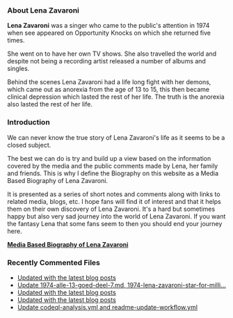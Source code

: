 ### About Lena Zavaroni

<p><strong>Lena Zavaroni</strong> was a singer who came to the public's attention in 1974 when see appeared on Opportunity Knocks on which she returned five times.</p>

<p>She went on to have her own TV shows. She also travelled the world and despite not being a recording artist released a number of albums and singles.</p>

<p>Behind the scenes Lena Zavaroni had a life long fight with her demons, which came out as anorexia from the age of 13 to 15, this then became clinical depression which lasted the rest of her life. The truth is the anorexia also lasted the rest of her life.</p>

### Introduction

<p>We can never know the true story of Lena Zavaroni's life as it seems to be a closed subject.</p>

<p>The best we can do is try and build up a view based on the information covered by the media and the public comments made by Lena, her family and friends. This is why I define the Biography on this website as a Media Based Biography of Lena Zavaroni.</p>

<p>It is presented as a series of short notes and comments along with links to related media, blogs, etc. I hope fans will find it of interest and that it helps them on their own discovery of Lena Zavaroni. It's a hard but sometimes happy but also very sad journey into the world of Lena Zavaroni. If you want the fantasy Lena that some fans seem to then you should end your journey here.</p>

<a href="https://fanzoflenazavaroni.github.io/biography/lena-zavaroni/"><strong>Media Based Biography of Lena Zavaroni</strong></a>

### Recently Commented Files

<!-- BLOG-POST-LIST:START -->
- [Updated with the latest blog posts](https://github.com/FanzOfLenaZavaroni/fanzoflenazavaroni.github.io/commit/53fc7f5f7fa985dacf0ec1b8ba7c5a86a79122b7)
- [Update 1974-alle-13-goed-deel-7.md, 1974-lena-zavaroni-star-for-milli…](https://github.com/FanzOfLenaZavaroni/fanzoflenazavaroni.github.io/commit/420abb43133945c57c81b9a8a5edf89e634167be)
- [Updated with the latest blog posts](https://github.com/FanzOfLenaZavaroni/fanzoflenazavaroni.github.io/commit/9cc86bf4ac476afe424f36cc5d88c47c904ddaa6)
- [Updated with the latest blog posts](https://github.com/FanzOfLenaZavaroni/fanzoflenazavaroni.github.io/commit/7d4199c35e972b197bb497da6821108d2a9cc701)
- [Update codeql-analysis.yml and readme-update-workflow.yml](https://github.com/FanzOfLenaZavaroni/fanzoflenazavaroni.github.io/commit/32f8af2c22609b64803ab0c00b302337ebef8952)
<!-- BLOG-POST-LIST:END -->
